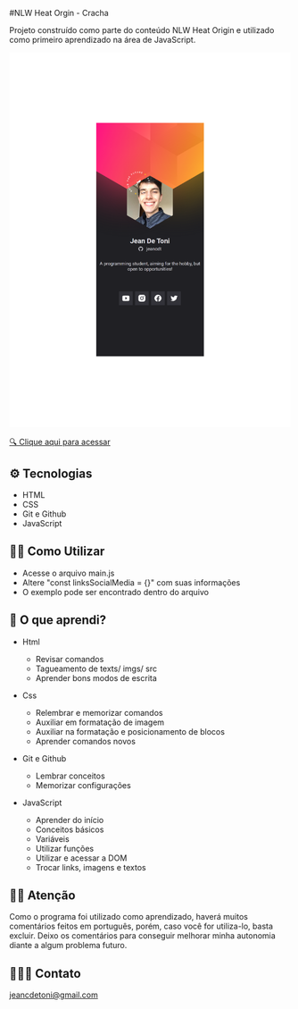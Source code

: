#NLW Heat Orgin - Cracha

Projeto construído como parte do conteúdo NLW Heat Origin e utilizado como primeiro aprendizado na área de JavaScript.

![preview](./.github/preview.png)

[🔍 Clique aqui para acessar](https://jeancdt.github.io/cracha-nlw/)

## ⚙ Tecnologias

- HTML
- CSS
- Git e Github
- JavaScript

## ✍🏻 Como Utilizar

- Acesse o arquivo main.js
- Altere "const linksSocialMedia = {}" com suas informações
- O exemplo pode ser encontrado dentro do arquivo

## 💬 O que aprendi?

- Html
    - Revisar comandos
    - Tagueamento de texts/ imgs/ src
    - Aprender bons modos de escrita

- Css
    - Relembrar e memorizar comandos
    - Auxiliar em formatação de imagem
    - Auxiliar na formatação e posicionamento de blocos
    - Aprender comandos novos

- Git e Github
    - Lembrar conceitos
    - Memorizar configurações

- JavaScript
    - Aprender do início
    - Conceitos básicos
    - Variáveis
    - Utilizar funções
    - Utilizar e acessar a DOM
    - Trocar links, imagens e textos

## ✋🏻 Atenção

Como o programa foi utilizado como aprendizado, haverá muitos comentários feitos em português, porém, caso você for utiliza-lo, basta excluir. Deixo os comentários para conseguir melhorar minha autonomia diante a algum problema futuro.

## 🙋🏻‍♂️ Contato

jeancdetoni@gmail.com